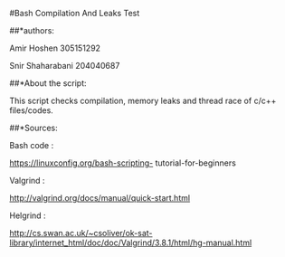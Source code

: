 #Bash Compilation And Leaks Test

##*authors:

Amir Hoshen 305151292

Snir Shaharabani 204040687


##*About the script:

This script checks compilation, memory leaks and thread race of c/c++ files/codes.


##*Sources:

Bash code :

https://linuxconfig.org/bash-scripting-   tutorial-for-beginners

Valgrind :

http://valgrind.org/docs/manual/quick-start.html

Helgrind :

http://cs.swan.ac.uk/~csoliver/ok-sat-library/internet_html/doc/doc/Valgrind/3.8.1/html/hg-manual.html


